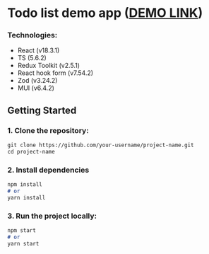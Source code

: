 # Todo list demo app ([DEMO LINK](https://arthur-tolkachov.github.io/redux-todo/))

### Technologies:
- React (v18.3.1)
- TS (5.6.2)
- Redux Toolkit (v2.5.1)
- React hook form (v7.54.2)
- Zod (v3.24.2)
- MUI (v6.4.2)

## Getting Started

### 1. Clone the repository:

```markdown
git clone https://github.com/your-username/project-name.git
cd project-name
```

### 2. Install dependencies

```markdown
npm install
# or
yarn install
```

### 3. Run the project locally:

```markdown
npm start
# or
yarn start
```
